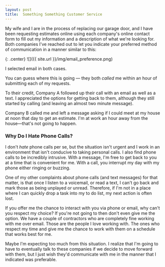 ```yaml
---
layout: post
title:  Something Something Customer Service
---
```


My wife and I are in the process of replacing our garage door, and I have been requesting estimates online using each company's online contact form to fill out my information and a description of what we're looking for. Both companies I've reached out to let you indicate your preferred method of communication in a manner similar to this:

{: .center}
![]({{ site.url }}/img/email_preference.png)

I selected email in both cases.

You can guess where this is going — they both *called* me within an hour of submitting each of my requests.

To their credit, Company A followed up their call with an email as well as a text. I appreciated the options for getting back to them, although they still started by calling (and leaving an almost two minute message).

Company B called me and left a message asking if I could meet at my house at noon that day to get an estimate. I'm at work an hour away from the house—that's not going to happen.

### Why Do I Hate Phone Calls?

I don't *hate* phone calls per se, but the situation isn't urgent and I work in an environment that isn't conducive to taking personal calls. I also find phone calls to be incredibly intrusive. With a message, I'm free to get back to you at a time that is convenient for me. With a call, you interrupt my day with my phone either ringing or buzzing. 

One of my other complaints about phone calls (and text messages) for that matter, is that once I listen to a voicemail, or read a text, I can't go back and mark those as being unplayed or unread. Therefore, if I'm not in a place where I can quickly drop a task into my to do list, my next action is often lost.

If you offer me the chance to interact with you via phone or email, why can't you respect my choice? If you're not going to then don't even give me the option. We have a couple of contractors who are completely fine working with me over email. Those are the people I love working with. The ones who respect my time and give me the chance to work with them on a schedule that works best for me. 

Maybe I'm expecting too much from this situation. I realize that I'm going to have to eventually talk to these companies if we decide to move forward with them, but I just wish they'd communicate with me in the manner that I indicated was preferable.